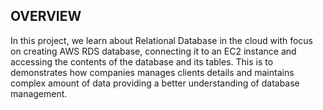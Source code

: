 ## OVERVIEW

In this project, we learn about Relational Database in the cloud with focus on creating AWS RDS database, connecting it to an EC2 instance and accessing the contents of the database and its tables.
This is to demonstrates how companies manages clients details and maintains complex amount of data providing a better understanding of database management.